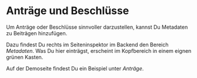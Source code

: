 # Anträge und Beschlüsse

Um Anträge oder Beschlüsse sinnvoller darzustellen, kannst Du Metadaten zu Beiträgen hinzufügen. 

Dazu findest Du rechts im Seiteninspektor im Backend den Bereich *Metadaten*. Was Du hier einträgst, erscheint im Kopfbereich in einem eignen grünen Kasten.

Auf der Demoseite findest Du ein Beispiel unter *Anträge*.